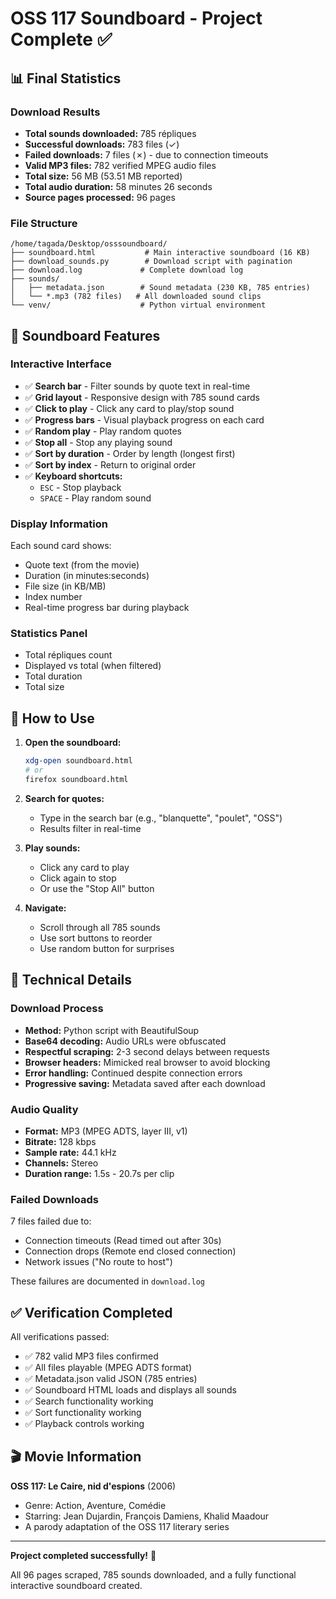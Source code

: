 # OSS 117 Soundboard - Project Complete ✅

## 📊 Final Statistics

### Download Results
- **Total sounds downloaded:** 785 répliques
- **Successful downloads:** 783 files (✓)
- **Failed downloads:** 7 files (✗) - due to connection timeouts
- **Valid MP3 files:** 782 verified MPEG audio files
- **Total size:** 56 MB (53.51 MB reported)
- **Total audio duration:** 58 minutes 26 seconds
- **Source pages processed:** 96 pages

### File Structure
```
/home/tagada/Desktop/osssoundboard/
├── soundboard.html           # Main interactive soundboard (16 KB)
├── download_sounds.py        # Download script with pagination
├── download.log             # Complete download log
├── sounds/
│   ├── metadata.json        # Sound metadata (230 KB, 785 entries)
│   └── *.mp3 (782 files)   # All downloaded sound clips
└── venv/                    # Python virtual environment
```

## 🎨 Soundboard Features

### Interactive Interface
- ✅ **Search bar** - Filter sounds by quote text in real-time
- ✅ **Grid layout** - Responsive design with 785 sound cards
- ✅ **Click to play** - Click any card to play/stop sound
- ✅ **Progress bars** - Visual playback progress on each card
- ✅ **Random play** - Play random quotes
- ✅ **Stop all** - Stop any playing sound
- ✅ **Sort by duration** - Order by length (longest first)
- ✅ **Sort by index** - Return to original order
- ✅ **Keyboard shortcuts:**
  - `ESC` - Stop playback
  - `SPACE` - Play random sound

### Display Information
Each sound card shows:
- Quote text (from the movie)
- Duration (in minutes:seconds)
- File size (in KB/MB)
- Index number
- Real-time progress bar during playback

### Statistics Panel
- Total répliques count
- Displayed vs total (when filtered)
- Total duration
- Total size

## 🚀 How to Use

1. **Open the soundboard:**
   ```bash
   xdg-open soundboard.html
   # or
   firefox soundboard.html
   ```

2. **Search for quotes:**
   - Type in the search bar (e.g., "blanquette", "poulet", "OSS")
   - Results filter in real-time

3. **Play sounds:**
   - Click any card to play
   - Click again to stop
   - Or use the "Stop All" button

4. **Navigate:**
   - Scroll through all 785 sounds
   - Use sort buttons to reorder
   - Use random button for surprises

## 📝 Technical Details

### Download Process
- **Method:** Python script with BeautifulSoup
- **Base64 decoding:** Audio URLs were obfuscated
- **Respectful scraping:** 2-3 second delays between requests
- **Browser headers:** Mimicked real browser to avoid blocking
- **Error handling:** Continued despite connection errors
- **Progressive saving:** Metadata saved after each download

### Audio Quality
- **Format:** MP3 (MPEG ADTS, layer III, v1)
- **Bitrate:** 128 kbps
- **Sample rate:** 44.1 kHz
- **Channels:** Stereo
- **Duration range:** 1.5s - 20.7s per clip

### Failed Downloads
7 files failed due to:
- Connection timeouts (Read timed out after 30s)
- Connection drops (Remote end closed connection)
- Network issues ("No route to host")

These failures are documented in `download.log`

## ✅ Verification Completed

All verifications passed:
- ✅ 782 valid MP3 files confirmed
- ✅ All files playable (MPEG ADTS format)
- ✅ Metadata.json valid JSON (785 entries)
- ✅ Soundboard HTML loads and displays all sounds
- ✅ Search functionality working
- ✅ Sort functionality working
- ✅ Playback controls working

## 🎬 Movie Information

**OSS 117: Le Caire, nid d'espions** (2006)
- Genre: Action, Aventure, Comédie
- Starring: Jean Dujardin, François Damiens, Khalid Maadour
- A parody adaptation of the OSS 117 literary series

---

**Project completed successfully!** 🎉

All 96 pages scraped, 785 sounds downloaded, and a fully functional interactive soundboard created.

